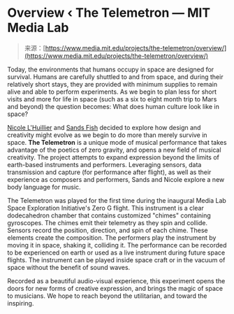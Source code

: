 <!--yml
category: 未分类
date: 2024-05-27 14:58:50
-->

# Overview ‹ The Telemetron — MIT Media Lab

> 来源：[https://www.media.mit.edu/projects/the-telemetron/overview/](https://www.media.mit.edu/projects/the-telemetron/overview/)

Today, the environments that humans occupy in space are designed for survival. Humans are carefully shuttled to and from space, and during their relatively short stays, they are provided with minimum supplies to remain alive and able to perform experiments. As we begin to plan less for short visits and more for life in space (such as a six to eight month trip to Mars and beyond) the question becomes: What does human culture look like in space?

[Nicole L'Huillier](https://www.instagram.com/nico_lh/) and [Sands Fish](https://www.instagram.com/sandsfish) decided to explore how design and creativity might evolve as we begin to do more than merely survive in space. **The Telemetron** is a unique mode of musical performance that takes advantage of the poetics of zero gravity, and opens a new field of musical creativity. The project attempts to expand expression beyond the limits of earth-based instruments and performers. Leveraging sensors, data transmission and capture (for performance after flight), as well as their experience as composers and performers, Sands and Nicole explore a new body language for music.

The Telemetron was played for the first time during the inaugural Media Lab Space Exploration Initiative's Zero G flight. This instrument is a clear dodecahedron chamber that contains customized "chimes" containing gyroscopes. The chimes emit their telemetry as they spin and collide. Sensors record the position, direction, and spin of each chime. These elements create the composition. The performers play the instrument by moving it in space, shaking it, colliding it. The performance can be recorded to be experienced on earth or used as a live instrument during future space flights. The instrument can be played inside space craft or in the vacuum of space without the benefit of sound waves.

Recorded as a beautiful audio-visual experience, this experiment opens the doors for new forms of creative expression, and brings the magic of space to musicians. We hope to reach beyond the utilitarian, and toward the inspiring.